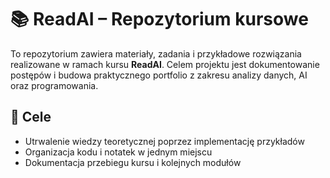 # 📚 ReadAI – Repozytorium kursowe

To repozytorium zawiera materiały, zadania i przykładowe rozwiązania realizowane w ramach kursu **ReadAI**. Celem projektu jest dokumentowanie postępów i budowa praktycznego portfolio z zakresu analizy danych, AI oraz programowania.

## 🧠 Cele
- Utrwalenie wiedzy teoretycznej poprzez implementację przykładów
- Organizacja kodu i notatek w jednym miejscu
- Dokumentacja przebiegu kursu i kolejnych modułów
